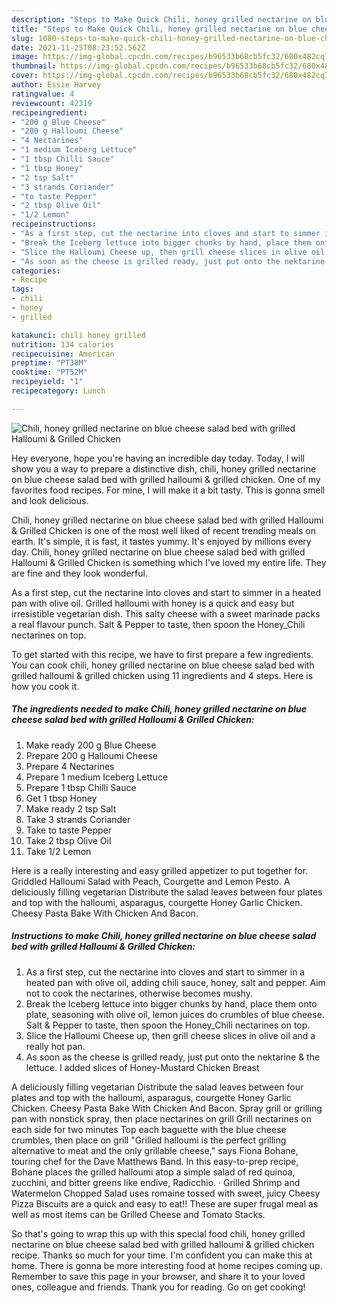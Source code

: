 ```yaml
---
description: "Steps to Make Quick Chili, honey grilled nectarine on blue cheese salad bed with grilled Halloumi &amp;amp; Grilled Chicken"
title: "Steps to Make Quick Chili, honey grilled nectarine on blue cheese salad bed with grilled Halloumi &amp;amp; Grilled Chicken"
slug: 1080-steps-to-make-quick-chili-honey-grilled-nectarine-on-blue-cheese-salad-bed-with-grilled-halloumi-and-amp-grilled-chicken
date: 2021-11-25T08:23:52.562Z
image: https://img-global.cpcdn.com/recipes/b96533b68cb5fc32/680x482cq70/chili-honey-grilled-nectarine-on-blue-cheese-salad-bed-with-grilled-halloumi-grilled-chicken-recipe-main-photo.jpg
thumbnail: https://img-global.cpcdn.com/recipes/b96533b68cb5fc32/680x482cq70/chili-honey-grilled-nectarine-on-blue-cheese-salad-bed-with-grilled-halloumi-grilled-chicken-recipe-main-photo.jpg
cover: https://img-global.cpcdn.com/recipes/b96533b68cb5fc32/680x482cq70/chili-honey-grilled-nectarine-on-blue-cheese-salad-bed-with-grilled-halloumi-grilled-chicken-recipe-main-photo.jpg
author: Essie Harvey
ratingvalue: 4
reviewcount: 42319
recipeingredient:
- "200 g Blue Cheese"
- "200 g Halloumi Cheese"
- "4 Nectarines"
- "1 medium Iceberg Lettuce"
- "1 tbsp Chilli Sauce"
- "1 tbsp Honey"
- "2 tsp Salt"
- "3 strands Coriander"
- "to taste Pepper"
- "2 tbsp Olive Oil"
- "1/2 Lemon"
recipeinstructions:
- "As a first step, cut the nectarine into cloves and start to simmer in a heated pan with olive oil, adding chili sauce, honey, salt and pepper. Aim not to cook the nectarines, otherwise becomes mushy."
- "Break the Iceberg lettuce into bigger chunks by hand, place them onto plate, seasoning with olive oil, lemon juices do crumbles of blue cheese. Salt &amp; Pepper to taste, then spoon the Honey_Chili nectarines on top."
- "Slice the Halloumi Cheese up, then grill cheese slices in olive oil and a really hot pan."
- "As soon as the cheese is grilled ready, just put onto the nektarine &amp; the lettuce. I added slices of Honey-Mustard Chicken Breast"
categories:
- Recipe
tags:
- chili
- honey
- grilled

katakunci: chili honey grilled 
nutrition: 134 calories
recipecuisine: American
preptime: "PT38M"
cooktime: "PT52M"
recipeyield: "1"
recipecategory: Lunch

---
```



![Chili, honey grilled nectarine on blue cheese salad bed with grilled Halloumi &amp; Grilled Chicken](https://img-global.cpcdn.com/recipes/b96533b68cb5fc32/680x482cq70/chili-honey-grilled-nectarine-on-blue-cheese-salad-bed-with-grilled-halloumi-grilled-chicken-recipe-main-photo.jpg)

Hey everyone, hope you're having an incredible day today. Today, I will show you a way to prepare a distinctive dish, chili, honey grilled nectarine on blue cheese salad bed with grilled halloumi &amp; grilled chicken. One of my favorites food recipes. For mine, I will make it a bit tasty. This is gonna smell and look delicious.

Chili, honey grilled nectarine on blue cheese salad bed with grilled Halloumi &amp; Grilled Chicken is one of the most well liked of recent trending meals on earth. It's simple, it is fast, it tastes yummy. It's enjoyed by millions every day. Chili, honey grilled nectarine on blue cheese salad bed with grilled Halloumi &amp; Grilled Chicken is something which I've loved my entire life. They are fine and they look wonderful.

As a first step, cut the nectarine into cloves and start to simmer in a heated pan with olive oil. Grilled halloumi with honey is a quick and easy but irresistible vegetarian dish. This salty cheese with a sweet marinade packs a real flavour punch. Salt &amp; Pepper to taste, then spoon the Honey_Chili nectarines on top.


To get started with this recipe, we have to first prepare a few ingredients. You can cook chili, honey grilled nectarine on blue cheese salad bed with grilled halloumi &amp; grilled chicken using 11 ingredients and 4 steps. Here is how you cook it.

<!--inarticleads1-->

##### The ingredients needed to make Chili, honey grilled nectarine on blue cheese salad bed with grilled Halloumi &amp; Grilled Chicken:

1. Make ready 200 g Blue Cheese
1. Prepare 200 g Halloumi Cheese
1. Prepare 4 Nectarines
1. Prepare 1 medium Iceberg Lettuce
1. Prepare 1 tbsp Chilli Sauce
1. Get 1 tbsp Honey
1. Make ready 2 tsp Salt
1. Take 3 strands Coriander
1. Take to taste Pepper
1. Take 2 tbsp Olive Oil
1. Take 1/2 Lemon


Here is a really interesting and easy grilled appetizer to put together for. Griddled Halloumi Salad with Peach, Courgette and Lemon Pesto. A deliciously filling vegetarian Distribute the salad leaves between four plates and top with the halloumi, asparagus, courgette Honey Garlic Chicken. Cheesy Pasta Bake With Chicken And Bacon. 

<!--inarticleads2-->

##### Instructions to make Chili, honey grilled nectarine on blue cheese salad bed with grilled Halloumi &amp; Grilled Chicken:

1. As a first step, cut the nectarine into cloves and start to simmer in a heated pan with olive oil, adding chili sauce, honey, salt and pepper. Aim not to cook the nectarines, otherwise becomes mushy.
1. Break the Iceberg lettuce into bigger chunks by hand, place them onto plate, seasoning with olive oil, lemon juices do crumbles of blue cheese. Salt &amp; Pepper to taste, then spoon the Honey_Chili nectarines on top.
1. Slice the Halloumi Cheese up, then grill cheese slices in olive oil and a really hot pan.
1. As soon as the cheese is grilled ready, just put onto the nektarine &amp; the lettuce. I added slices of Honey-Mustard Chicken Breast


A deliciously filling vegetarian Distribute the salad leaves between four plates and top with the halloumi, asparagus, courgette Honey Garlic Chicken. Cheesy Pasta Bake With Chicken And Bacon. Spray grill or grilling pan with nonstick spray, then place nectarines on grill Grill nectarines on each side for two minutes Top each baguette with the blue cheese crumbles, then place on grill &#34;Grilled halloumi is the perfect grilling alternative to meat and the only grillable cheese,&#34; says Fiona Bohane, touring chef for the Dave Matthews Band. In this easy-to-prep recipe, Bohane places the grilled halloumi atop a simple salad of red quinoa, zucchini, and bitter greens like endive, Radicchio. · Grilled Shrimp and Watermelon Chopped Salad uses romaine tossed with sweet, juicy Cheesy Pizza Biscuits are a quick and easy to eat!! These are super frugal meal as well as most items can be Grilled Cheese and Tomato Stacks. 

So that's going to wrap this up with this special food chili, honey grilled nectarine on blue cheese salad bed with grilled halloumi &amp; grilled chicken recipe. Thanks so much for your time. I'm confident you can make this at home. There is gonna be more interesting food at home recipes coming up. Remember to save this page in your browser, and share it to your loved ones, colleague and friends. Thank you for reading. Go on get cooking!
